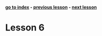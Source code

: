 #### [go to index](https://github.com/KerimCETINBAS/golang) - [previous lesson](https://github.com/KerimCETINBAS/golang/tree/lesson_2) - [next lesson](https://github.com/KerimCETINBAS/golang/tree/lesson_2)

&#10;

# Lesson 6
